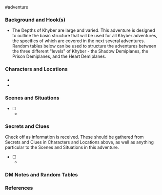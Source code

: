  #adventure 

### Background and Hook(s)

* The Depths of Khyber are large and varied. This adventure is designed to outline the basic structure that will be used for all Khyber adventures, the specifics of which are covered in the next several adventures. Random tables below can be used to structure the adventures between the three different "levels" of Khyber - the Shadow Demiplanes, the Prison Demiplanes, and the Heart Demiplanes.

### Characters and Locations

* 

* 

### Scenes and Situations

 - [ ] -

### Secrets and Clues
Check off as information is received. These should be gathered from Secrets and Clues in Characters and Locations above, as well as anything particular to the Scenes and Situations in this adventure.

 - [ ] -

### DM Notes and Random Tables



### References

